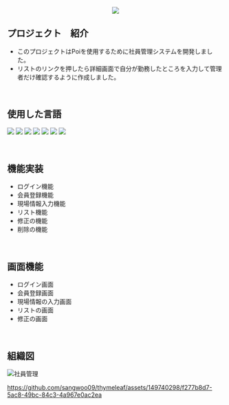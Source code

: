 <p align='center'>
    <img src="https://capsule-render.vercel.app/api?type=waving&color=auto&height=300&section=header&text=社員管理のプロジェクト%20&fontSize=50&animation=fadeIn&fontAlignY=38&%20Profile%20or%20any%20Repo%20like%20me!&descAlignY=51&descAlign=62"/>
</p>

## プロジェクト　紹介
- このプロジェクトはPoiを使用するために社員管理システムを開発しました。
- リストのリンクを押したら詳細画面で自分が勤務したところを入力して管理者だけ確認するように作成しました。

<br>

## 使用した言語
<p align='left'>
    <img src="https://img.shields.io/badge/JAVA%20-DD0700.svg?&style=for-the-badge&&logoColor=white"/>
    <img src="https://img.shields.io/badge/Lombok%20-FF6A00.svg?&style=for-the-badge&&logoColor=white"/>
    <img src="https://img.shields.io/badge/SpringBoot%20-%23F7DF1E.svg?&style=for-the-badge&&logoColor=white"/>
    <img src="https://img.shields.io/badge/Thymeleaf%20-%234FC08D.svg?&style=for-the-badge&&logoColor=white"/>
    <img src="https://img.shields.io/badge/JPA%20-003DFF.svg?&style=for-the-badge&&logoColor=white"/>
    <img src="https://img.shields.io/badge/Poi%20-00005F.svg?&style=for-the-badge&&logoColor=white"/>
    <img src="https://img.shields.io/badge/MySQL%20-5C1F87.svg?&style=for-the-badge&&logoColor=white"/>
</p> 

<br>

## 機能実装
- ログイン機能
- 会員登録機能
- 現場情報入力機能
- リスト機能
- 修正の機能
- 削除の機能

<br>

## 画面機能
- ログイン画面
- 会員登録画面
- 現場情報の入力画面
- リストの画面
- 修正の画面

<br>

## 組織図
![社員管理](https://github.com/sangwoo09/thymeleaf/assets/149740298/415ce1c6-b6ae-4457-ba03-18e4f95fa238)





https://github.com/sangwoo09/thymeleaf/assets/149740298/f277b8d7-5ac8-49bc-84c3-4a967e0ac2ea


